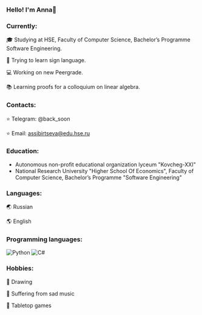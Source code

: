 ### Hello! I'm Anna👋 

### Сurrently:
🎓 Studying at HSE, Faculty of Computer Science, Bachelor’s Programme Software Engineering.

🖖 Trying to learn sign language.

💻 Working on new Peergrade.

📚 Learning proofs for a colloquium on linear algebra.

### Contacts:
⭐️ Telegram: @back_soon

⭐️ Email: assibirtseva@edu.hse.ru

### Education:
- Autonomous non-profit educational organization lyceum "Kovcheg-XXI"
- National Research University "Higher School Of Economics", Faculty of Computer Science, Bachelor’s Programme "Software Engineering"

### Languages:
🌏 Russian

🌎 English

### Programming languages:
![Python](https://img.shields.io/badge/-Python-4576a7?style=for-the-badge&logo=Python&logoColor=fc6)
![C#](https://img.shields.io/badge/-C%23-5C2D91?style=for-the-badge&logo=visual-studio&logoColor=fff)

### Hobbies:
🎨 Drawing 

🎵 Suffering from sad music

🎲 Tabletop games

<!--
**AnnaSibirtseva/AnnaSibirtseva** is a ✨ _special_ ✨ repository because its `README.md` (this file) appears on your GitHub profile.

